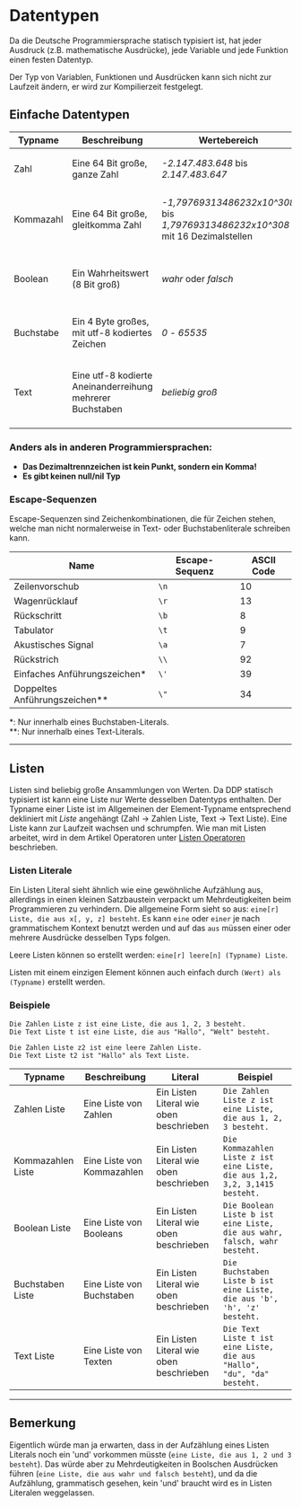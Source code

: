 # Datentypen

Da die Deutsche Programmiersprache statisch typisiert ist, hat jeder Ausdruck (z.B. mathematische Ausdrücke), jede Variable und jede Funktion einen festen Datentyp.

Der Typ von Variablen, Funktionen und Ausdrücken kann sich nicht zur Laufzeit ändern, er wird zur Kompilierzeit festgelegt.

## Einfache Datentypen

| Typname   | Beschreibung                                    | Wertebereich                                                                       | Literal                                                                               | Beispiel                                                      |
|-----------|-------------------------------------------------|------------------------------------------------------------------------------------|---------------------------------------------------------------------------------------|---------------------------------------------------------------|
| Zahl      | Eine 64 Bit große, ganze Zahl                   | *-2.147.483.648* bis *2.147.483.647*                                               | Eine Abfolge von Ziffern, z.B. 42                                                     | `Die Zahl x ist 69.`, <br>`1 plus -7`                         |
| Kommazahl | Eine 64 Bit große, gleitkomma Zahl                 | *-1,79769313486232x10^308* bis <br>*1,79769313486232x10^308* mit 16 Dezimalstellen | Ein Zahlenliteral mit Nachkommastellen, z.B. 3,1415                                   | `Die Kommazahl x ist 6,5.`, <br>`2 durch 0,5`                 |
| Boolean   | Ein Wahrheitswert (8 Bit groß)                  | *wahr* oder *falsch*                                                               | *wahr* oder *falsch*                                                                  | `Der Boolean x ist wahr.`, <br>`1 plus 1 gleich 2`            |
| Buchstabe | Ein 4 Byte großes, mit utf-8 kodiertes Zeichen | *0* - *65535*                                                                      | Ein utf8 Zeichen zwischen einfachen Anführungszeichen, z.B. 'a' oder '\n'             | `Der Buchstabe x ist 'd'.`                                    |
| Text      | Eine utf-8 kodierte Aneinanderreihung mehrerer Buchstaben      | *beliebig groß*                                                                    | Beliebig viele Buchstaben zwischen <br>(englischen) Anführungszeichen, z.B. "Hallo\n" | `Der Text x ist "abc".`, <br>`"Hallo" verkettet mit " du da"` |

### Anders als in anderen Programmiersprachen:

* **Das Dezimaltrennzeichen ist kein Punkt, sondern ein Komma!**
* **Es gibt keinen null/nil Typ**

### Escape-Sequenzen
Escape-Sequenzen sind Zeichenkombinationen, die für Zeichen stehen, 
welche man nicht normalerweise in Text- oder Buchstabenliterale schreiben kann.

| Name                          | Escape-Sequenz | ASCII Code |
|-------------------------------|----------------|------------|
| Zeilenvorschub                | `\n`           | 10         |
| Wagenrücklauf                 | `\r`           | 13         |
| Rückschritt                   | `\b`           | 8          |
| Tabulator                     | `\t`           | 9          |
| Akustisches Signal            | `\a`           | 7          |
| Rückstrich                    | `\\`           | 92         |
| Einfaches Anführungszeichen*  | `\'`           | 39         |
| Doppeltes Anführungszeichen** | `\"`           | 34         |

*: Nur innerhalb eines Buchstaben-Literals.\
**: Nur innerhalb eines Text-Literals.

***

## Listen

Listen sind beliebig große Ansammlungen von Werten.
Da DDP statisch typisiert ist kann eine Liste nur Werte desselben Datentyps enthalten.
Der Typname einer Liste ist im Allgemeinen der Element-Typname entsprechend dekliniert mit *Liste* angehängt (Zahl -> Zahlen Liste, Text -> Text Liste).
Eine Liste kann zur Laufzeit wachsen und schrumpfen.
Wie man mit Listen arbeitet, wird in dem Artikel Operatoren unter [Listen Operatoren](/DE/Programmierung/Operatoren#listen-und-text-operatoren) beschrieben.

### Listen Literale

Ein Listen Literal sieht ähnlich wie eine gewöhnliche Aufzählung aus, allerdings in einen kleinen Satzbaustein verpackt um Mehrdeutigkeiten beim Programmieren zu verhindern.
Die allgemeine Form sieht so aus: `eine[r] Liste, die aus x[, y, z] besteht`.
Es kann `eine` oder `einer` je nach grammatischem Kontext benutzt werden und auf das `aus` müssen einer oder mehrere
Ausdrücke desselben Typs folgen.

Leere Listen können so erstellt werden: `eine[r] leere[n] (Typname) Liste`.

Listen mit einem einzigen Element können auch einfach durch `(Wert) als (Typname)` erstellt werden.

### Beispiele
```ddp
Die Zahlen Liste z ist eine Liste, die aus 1, 2, 3 besteht.
Die Text Liste t ist eine Liste, die aus "Hallo", "Welt" besteht.

Die Zahlen Liste z2 ist eine leere Zahlen Liste.
Die Text Liste t2 ist "Hallo" als Text Liste.
```

| Typname           | Beschreibung               | Literal                                 | Beispiel                                                                    |
|-------------------|----------------------------|-----------------------------------------|-----------------------------------------------------------------------------|
| Zahlen Liste      | Eine Liste von Zahlen      | Ein Listen Literal wie oben beschrieben | `Die Zahlen Liste z ist eine Liste, die aus 1, 2, 3 besteht.`               |
| Kommazahlen Liste | Eine Liste von Kommazahlen | Ein Listen Literal wie oben beschrieben | `Die Kommazahlen Liste z ist eine Liste, die aus 1,2, 3,2, 3,1415 besteht.` |
| Boolean Liste     | Eine Liste von Booleans    | Ein Listen Literal wie oben beschrieben | `Die Boolean Liste b ist eine Liste, die aus wahr, falsch, wahr besteht.`   |
| Buchstaben Liste  | Eine Liste von Buchstaben  | Ein Listen Literal wie oben beschrieben | `Die Buchstaben Liste b ist eine Liste, die aus 'b', 'h', 'z' besteht.`     |
| Text Liste        | Eine Liste von Texten      | Ein Listen Literal wie oben beschrieben | `Die Text Liste t ist eine Liste, die aus "Hallo", "du", "da" besteht.`     |
***

## Bemerkung

Eigentlich würde man ja erwarten, dass in der Aufzählung eines Listen Literals noch ein 'und' vorkommen müsste (`eine Liste, die aus 1, 2 und 3 besteht`). Das würde aber zu Mehrdeutigkeiten in Boolschen Ausdrücken führen (`eine Liste, die aus wahr und falsch besteht`), und da die Aufzählung, grammatisch gesehen, kein 'und' braucht wird es in Listen Literalen weggelassen.
